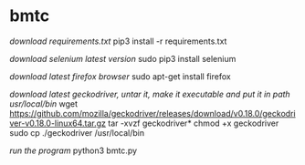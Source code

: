 # bmtc
*download requirements.txt*
pip3 install -r requirements.txt

*download selenium latest version*
sudo pip3 install selenium

*download latest firefox browser*
sudo apt-get install firefox

*download latest geckodriver, untar it, make it executable and put it in path usr/local/bin*
wget https://github.com/mozilla/geckodriver/releases/download/v0.18.0/geckodriver-v0.18.0-linux64.tar.gz
tar -xvzf geckodriver*
chmod +x geckodriver
sudo cp ./geckodriver /usr/local/bin

*run the program*
python3 bmtc.py
